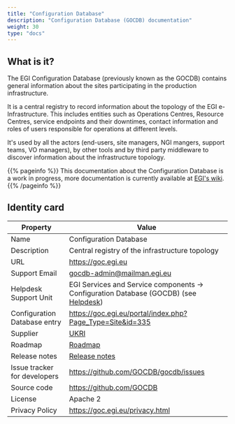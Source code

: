 ```yaml
---
title: "Configuration Database"
description: "Configuration Database (GOCDB) documentation"
weight: 30
type: "docs"
---
```


## What is it?

The EGI Configuration Database (previously known as the GOCDB) contains general
information about the sites participating in the production infrastructure.

It is a central registry to record information about the topology of the EGI
e-Infrastructure. This includes entities such as Operations Centres, Resource
Centres, service endpoints and their downtimes, contact information and roles of
users responsible for operations at different levels.

It's used by all the actors (end-users, site managers, NGI mangers, support
teams, VO managers), by other tools and by third party middleware to discover
information about the infrastructure topology.

{{% pageinfo %}} This documentation about the Configuration Database is a work
in progress, more documentation is currently available at
[EGI's wiki](https://wiki.egi.eu/wiki/GOCDB). {{% /pageinfo %}}

## Identity card

<!-- TODO prepare such info cards for all internal services or delete this -->
<!-- markdownlint-disable line-length no-bare-urls -->

| Property                     | Value                                                                                               |
| ---------------------------- | --------------------------------------------------------------------------------------------------- |
| Name                         | Configuration Database                                                                              |
| Description                  | Central registry of the infrastructure topology                                                     |
| URL                          | https://goc.egi.eu                                                                                  |
| Support Email                | gocdb-admin@mailman.egi.eu                                                                          |
| Helpdesk Support Unit        | EGI Services and Service components -> Configuration Database (GOCDB) (see [Helpdesk](../helpdesk)) |
| Configuration Database entry | https://goc.egi.eu/portal/index.php?Page_Type=Site&id=335                                           |
| Supplier                     | [UKRI](https://www.ukri.org/)                                                                       |
| Roadmap                      | [Roadmap](https://wiki.egi.eu/wiki/GOCDB/Roadmap)                                                   |
| Release notes                | [Release notes](https://github.com/GOCDB/gocdb/releases)                                            |
| Issue tracker for developers | https://github.com/GOCDB/gocdb/issues                                                               |
| Source code                  | https://github.com/GOCDB                                                                            |
| License                      | Apache 2                                                                                            |
| Privacy Policy               | https://goc.egi.eu/privacy.html                                                                     |

<!-- markdownlint-enable line-length no-bare-urls -->
